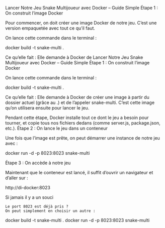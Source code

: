 Lancer Notre Jeu Snake Multijoueur avec Docker – Guide Simple
Étape 1 : On construit l’image Docker

Pour commencer, on doit créer une image Docker de notre jeu. C’est une version empaquetée avec tout ce qu’il faut.

On lance cette commande dans le terminal :

docker build -t snake-multi .

Ce qu’elle fait :
Elle demande à Docker de Lancer Notre Jeu Snake Multijoueur avec Docker – Guide Simple
Étape 1 : On construit l’image Docker

On lance cette commande dans le terminal :

docker build -t snake-multi .

Ce qu’elle fait :
Elle demande à Docker de créer une image à partir du dossier actuel (grâce au .) et de l’appeler snake-multi. C’est cette image qu’on utilisera ensuite pour lancer le jeu.

Pendant cette étape, Docker installe tout ce dont le jeu a besoin pour tourner, et copie tous nos fichiers dedans (comme server.js, package.json, etc.).
Étape 2 : On lance le jeu dans un conteneur

Une fois que l’image est prête, on peut démarrer une instance de notre jeu avec :

docker run -d -p 8023:8023 snake-multi


Étape 3 : On accède à notre jeu

Maintenant que le conteneur est lancé, il suffit d’ouvrir un navigateur et d’aller sur :

http://di-docker:8023

Si jamais il y a un souci

    Le port 8023 est déjà pris ?
    On peut simplement en choisir un autre :












docker build -t snake-multi .
docker run -d -p 8023:8023 snake-multi
